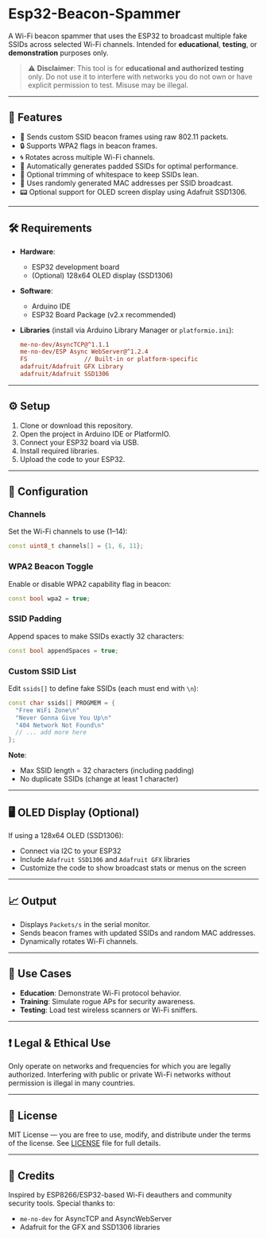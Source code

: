 # Esp32-Beacon-Spammer

A Wi-Fi beacon spammer that uses the ESP32 to broadcast multiple fake SSIDs across selected Wi-Fi channels. Intended for **educational**, **testing**, or **demonstration** purposes only.

> ⚠️ **Disclaimer**: This tool is for **educational and authorized testing** only. Do not use it to interfere with networks you do not own or have explicit permission to test. Misuse may be illegal.

---

## 📌 Features

- 📡 Sends custom SSID beacon frames using raw 802.11 packets.
- 🔒 Supports WPA2 flags in beacon frames.
- 🌀 Rotates across multiple Wi-Fi channels.
- 🧠 Automatically generates padded SSIDs for optimal performance.
- 🧹 Optional trimming of whitespace to keep SSIDs lean.
- 🎲 Uses randomly generated MAC addresses per SSID broadcast.
- 📟 Optional support for OLED screen display using Adafruit SSD1306.

---

## 🛠 Requirements

- **Hardware**:
  - ESP32 development board
  - (Optional) 128x64 OLED display (SSD1306)

- **Software**:
  - Arduino IDE
  - ESP32 Board Package (v2.x recommended)

- **Libraries** (install via Arduino Library Manager or `platformio.ini`):

  ```ini
  me-no-dev/AsyncTCP@^1.1.1
  me-no-dev/ESP Async WebServer@^1.2.4
  FS                // Built-in or platform-specific
  adafruit/Adafruit GFX Library
  adafruit/Adafruit SSD1306
  ```

---

## ⚙️ Setup

1. Clone or download this repository.
2. Open the project in Arduino IDE or PlatformIO.
3. Connect your ESP32 board via USB.
4. Install required libraries.
5. Upload the code to your ESP32.

---

## 🔧 Configuration

### Channels
Set the Wi-Fi channels to use (1–14):
```cpp
const uint8_t channels[] = {1, 6, 11};
```

### WPA2 Beacon Toggle
Enable or disable WPA2 capability flag in beacon:
```cpp
const bool wpa2 = true;
```

### SSID Padding
Append spaces to make SSIDs exactly 32 characters:
```cpp
const bool appendSpaces = true;
```

### Custom SSID List
Edit `ssids[]` to define fake SSIDs (each must end with `\n`):

```cpp
const char ssids[] PROGMEM = {
  "Free WiFi Zone\n"
  "Never Gonna Give You Up\n"
  "404 Network Not Found\n"
  // ... add more here
};
```

**Note**: 
- Max SSID length = 32 characters (including padding)
- No duplicate SSIDs (change at least 1 character)

---

## 🖥 OLED Display (Optional)

If using a 128x64 OLED (SSD1306):
- Connect via I2C to your ESP32
- Include `Adafruit SSD1306` and `Adafruit GFX` libraries
- Customize the code to show broadcast stats or menus on the screen

---

## 📈 Output

- Displays `Packets/s` in the serial monitor.
- Sends beacon frames with updated SSIDs and random MAC addresses.
- Dynamically rotates Wi-Fi channels.

---

## 🧪 Use Cases

- **Education**: Demonstrate Wi-Fi protocol behavior.
- **Training**: Simulate rogue APs for security awareness.
- **Testing**: Load test wireless scanners or Wi-Fi sniffers.

---

## ❗ Legal & Ethical Use

Only operate on networks and frequencies for which you are legally authorized. Interfering with public or private Wi-Fi networks without permission is illegal in many countries.

---

## 📜 License

MIT License — you are free to use, modify, and distribute under the terms of the license. See [LICENSE](LICENSE) file for full details.

---

## 🙌 Credits

Inspired by ESP8266/ESP32-based Wi-Fi deauthers and community security tools. Special thanks to:
- `me-no-dev` for AsyncTCP and AsyncWebServer
- Adafruit for the GFX and SSD1306 libraries

```


